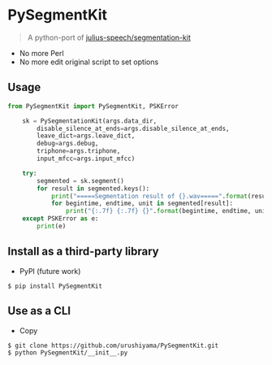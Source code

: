 # PySegmentKit

> A python-port of [julius-speech/segmentation-kit](https://github.com/julius-speech/segmentation-kit)

- No more Perl
- No more edit original script to set options

## Usage

```python
from PySegmentKit import PySegmentKit, PSKError

    sk = PySegmentationKit(args.data_dir,
        disable_silence_at_ends=args.disable_silence_at_ends,
        leave_dict=args.leave_dict,
        debug=args.debug,
        triphone=args.triphone,
        input_mfcc=args.input_mfcc)

    try:
        segmented = sk.segment()
        for result in segmented.keys():
            print("=====Segmentation result of {}.wav=====".format(result))
            for begintime, endtime, unit in segmented[result]:
                print("{:.7f} {:.7f} {}".format(begintime, endtime, unit))
    except PSKError as e:
        print(e)
```

## Install as a third-party library

- PyPI (future work)

```shell
$ pip install PySegmentKit
```

## Use as a CLI

- Copy

```shell
$ git clone https://github.com/urushiyama/PySegmentKit.git
$ python PySegmentKit/__init__.py
```
